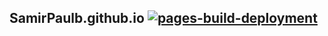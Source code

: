 ## SamirPaulb.github.io [![pages-build-deployment](https://github.com/SamirPaulb/SamirPaulb.github.io/actions/workflows/pages/pages-build-deployment/badge.svg)](https://github.com/SamirPaulb/SamirPaulb.github.io/actions/workflows/pages/pages-build-deployment)
